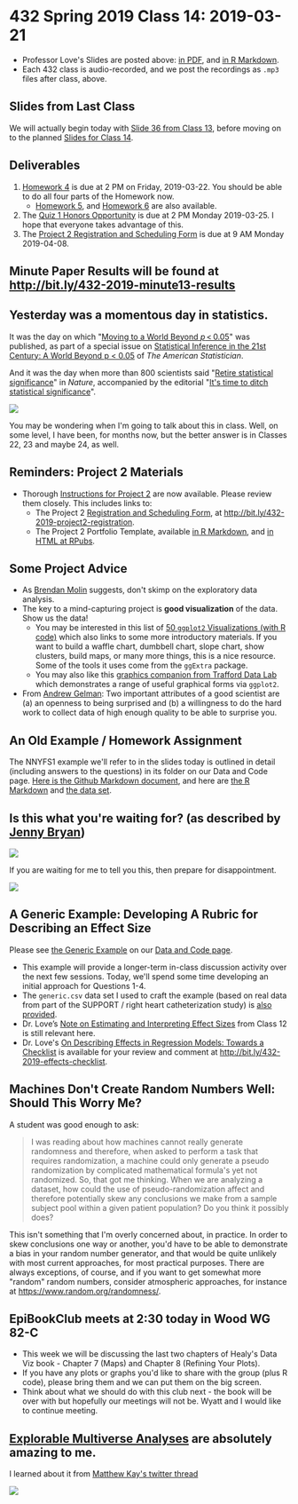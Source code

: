 # 432 Spring 2019 Class 14: 2019-03-21

- Professor Love's Slides are posted above: [in PDF](https://github.com/THOMASELOVE/2019-432/blob/master/slides/class14/432_2019_slides14.pdf), and [in R Markdown](https://github.com/THOMASELOVE/2019-432/blob/master/slides/class14/432_2019_slides14.Rmd). 
- Each 432 class is audio-recorded, and we post the recordings as `.mp3` files after class, above.

## Slides from Last Class

We will actually begin today with [Slide 36 from Class 13](https://github.com/THOMASELOVE/2019-432/blob/master/slides/class14/432_2019_slides13.pdf), before moving on to the planned [Slides for Class 14](https://github.com/THOMASELOVE/2019-432/blob/master/slides/class14/432_2019_slides14.pdf).

## Deliverables

1. [Homework 4](https://github.com/THOMASELOVE/2019-432/tree/master/homework/homework4) is due at 2 PM on Friday, 2019-03-22. You should be able to do all four parts of the Homework now.
    - [Homework 5](https://github.com/THOMASELOVE/2019-432/tree/master/homework/homework5), and [Homework 6](https://github.com/THOMASELOVE/2019-432/tree/master/homework/homework6) are also available.
2. The [Quiz 1 Honors Opportunity](https://github.com/THOMASELOVE/2019-432/blob/master/quizzes/quiz1_honors/README.md) is due at 2 PM Monday 2019-03-25. I hope that everyone takes advantage of this. 
3. The [Project 2 Registration and Scheduling Form](http://bit.ly/432-2019-project2-registration) is due at 9 AM Monday 2019-04-08. 

## Minute Paper Results will be found at http://bit.ly/432-2019-minute13-results

## Yesterday was a momentous day in statistics.

It was the day on which "[Moving to a World Beyond *p* < 0.05](https://www.tandfonline.com/doi/full/10.1080/00031305.2019.1583913)" was published, as part of a special issue on [Statistical Inference in the 21st Century: A World Beyond p < 0.05](https://www.tandfonline.com/toc/utas20/73/sup1?nav=tocList) of *The American Statistician*. 

And it was the day when more than 800 scientists said "[Retire statistical significance](https://www.nature.com/articles/d41586-019-00857-9)" in *Nature*, accompanied by the editorial "[It's time to ditch statistical significance](https://www.nature.com/articles/d41586-019-00874-8)". 

![](https://github.com/THOMASELOVE/2019-432/blob/master/slides/class14/figures/retire.PNG)

You may be wondering when I'm going to talk about this in class. Well, on some level, I have been, for months now, but the better answer is in Classes 22, 23 and maybe 24, as well.

## Reminders: Project 2 Materials

- Thorough [Instructions for Project 2](https://github.com/THOMASELOVE/2019-432/tree/master/projects/project2) are now available. Please review them closely. This includes links to:
    - The Project 2 [Registration and Scheduling Form](http://bit.ly/432-2019-project2-registration), at http://bit.ly/432-2019-project2-registration.
    - The Project 2 Portfolio Template, available [in R Markdown](https://github.com/THOMASELOVE/2019-432/blob/master/projects/project2/project2-template-432-2019.Rmd), and [in HTML at RPubs](http://rpubs.com/TELOVE/project2-template-432-2019).

## Some Project Advice

- As [Brendan Molin](https://twitter.com/bmo_molin/status/969596193692180480?s=11) suggests, don't skimp on the exploratory data analysis.
- The key to a mind-capturing project is **good visualization** of the data. Show us the data!
    - You may be interested in this list of [50 `ggplot2` Visualizations (with R code)](http://r-statistics.co/Top50-Ggplot2-Visualizations-MasterList-R-Code.html) which also links to some more introductory materials. If you want to build a waffle chart, dumbbell chart, slope chart, show clusters, build maps, or many more things, this is a nice resource. Some of the tools it uses come from the `ggExtra` package.
    - You may also like this [graphics companion from Trafford Data Lab](http://www.trafforddatalab.io/graphics_companion/index.html) which demonstrates a range of useful graphical forms via `ggplot2`.
- From [Andrew Gelman](http://andrewgelman.com/2018/03/02/audition-fools-explore/): Two important attributes of a good scientist are (a) an openness to being surprised and (b) a willingness to do the hard work to collect data of high enough quality to be able to surprise you.

## An Old Example / Homework Assignment

The NNYFS1 example we'll refer to in the slides today is outlined in detail (including answers to the questions) in its folder on our Data and Code page. [Here is the Github Markdown document](https://github.com/THOMASELOVE/2019-432/blob/master/data-and-code/nnyfs_old_homework/nnyfs_old_homework.md), and here are [the R Markdown](https://github.com/THOMASELOVE/2019-432/blob/master/data-and-code/nnyfs_old_homework/nnyfs_old_homework.Rmd) and [the data set](https://github.com/THOMASELOVE/2019-432/blob/master/data-and-code/nnyfs_old_homework/data/nnyfs1.csv).

## Is this what you're waiting for? (as described by [Jenny Bryan](https://twitter.com/jennybryan/status/1103066293190615041))

![](https://github.com/THOMASELOVE/2019-432/blob/master/slides/class14/figures/jennybryan_tw.PNG)

If you are waiting for me to tell you this, then prepare for disappointment.

![](https://github.com/THOMASELOVE/2019-432/blob/master/slides/class14/figures/paul_tw.PNG)

## A Generic Example: Developing A Rubric for Describing an Effect Size

Please see [the Generic Example](https://github.com/THOMASELOVE/2019-432/tree/master/data-and-code/generic_example) on our [Data and Code page](https://github.com/THOMASELOVE/2019-432/tree/master/data-and-code). 
- This example will provide a longer-term in-class discussion activity over the next few sessions. Today, we'll spend some time developing an initial approach for Questions 1-4.
- The `generic.csv` data set I used to craft the example (based on real data from part of the SUPPORT / right heart catheterization study) is [also provided](https://github.com/THOMASELOVE/2019-432/blob/master/data-and-code/generic_example/data/generic.csv). 
- Dr. Love’s [Note on Estimating and Interpreting Effect Sizes](https://github.com/THOMASELOVE/2019-432/blob/master/slides/class12/class12note.pdf) from Class 12 is still relevant here.
- Dr. Love's [On Describing Effects in Regression Models: Towards a Checklist](http://bit.ly/432-2019-effects-checklist) is available for your review and comment at http://bit.ly/432-2019-effects-checklist.

## Machines Don't Create Random Numbers Well: Should This Worry Me?

A student was good enough to ask:

> I was reading about how machines cannot really generate randomness and therefore, when asked to perform a task that requires randomization, a machine could only generate a pseudo randomization by complicated mathematical formula's yet not randomized. So, that got me thinking. When we are analyzing a dataset, how could the use of pseudo-randomization  affect and therefore potentially skew any conclusions we make from a sample subject pool within a given patient population? Do you think it possibly does? 

This isn't something that I'm overly concerned about, in practice. In order to skew conclusions one way or another, you'd have to be able to demonstrate a bias in your random number generator, and that would be quite unlikely with most current approaches, for most practical purposes. There are always exceptions, of course, and if you want to get somewhat more "random" random numbers, consider atmospheric approaches, for instance at https://www.random.org/randomness/.

## EpiBookClub meets at 2:30 today in Wood WG 82-C

- This week we will be discussing the last two chapters of Healy's Data Viz book - Chapter 7 (Maps) and Chapter 8 (Refining Your Plots).
- If you have any plots or graphs you'd like to share with the group (plus R code), please bring them and we can put them on the big screen.
- Think about what we should do with this club next - the book will be over with but hopefully our meetings will not be. Wyatt and I would like to continue meeting.

## [Explorable Multiverse Analyses](https://explorablemultiverse.github.io/) are absolutely amazing to me.

I learned about it from [Matthew Kay's twitter thread](https://twitter.com/mjskay/status/1106742607420497921)

![](https://github.com/THOMASELOVE/2019-500/blob/master/slides/class06/figures/kay-tw.PNG)


